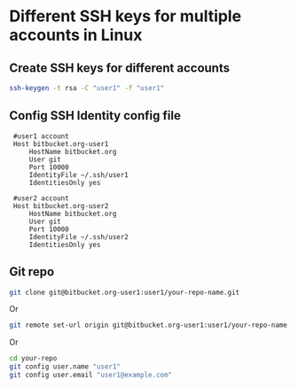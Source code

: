 # Different SSH keys for multiple accounts in Linux

## Create SSH keys for different accounts

```bash
ssh-keygen -t rsa -C "user1" -f "user1"
```

## Config SSH Identity config file
```text
 #user1 account
 Host bitbucket.org-user1
     HostName bitbucket.org
     User git
     Port 10000
     IdentityFile ~/.ssh/user1
     IdentitiesOnly yes

 #user2 account
 Host bitbucket.org-user2
     HostName bitbucket.org
     User git
     Port 10000
     IdentityFile ~/.ssh/user2
     IdentitiesOnly yes
```

## Git repo

```bash
git clone git@bitbucket.org-user1:user1/your-repo-name.git
```
Or
```bash
git remote set-url origin git@bitbucket.org-user1:user1/your-repo-name.git
```
Or 
```bash
cd your-repo
git config user.name "user1"
git config user.email "user1@example.com"
```
